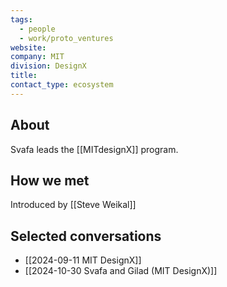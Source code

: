 ```yaml
---
tags:
  - people
  - work/proto_ventures
website: 
company: MIT
division: DesignX
title: 
contact_type: ecosystem
---
```

## About
Svafa leads the [[MITdesignX]] program.

## How we met
Introduced by [[Steve Weikal]]

## Selected conversations
- [[2024-09-11 MIT DesignX]]
- [[2024-10-30 Svafa and Gilad (MIT DesignX)]]